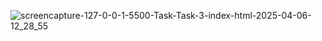 ![screencapture-127-0-0-1-5500-Task-Task-3-index-html-2025-04-06-12_28_55](https://github.com/user-attachments/assets/e0ad4f76-de5b-434b-aa7c-f999bcdb89da)
